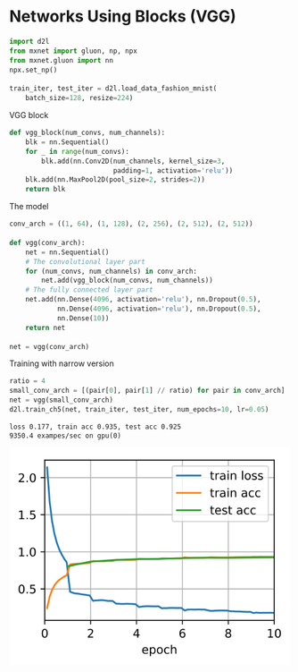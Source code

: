 
# Networks Using Blocks (VGG)


```python
import d2l
from mxnet import gluon, np, npx
from mxnet.gluon import nn
npx.set_np()

train_iter, test_iter = d2l.load_data_fashion_mnist(
    batch_size=128, resize=224)
```

VGG block


```python
def vgg_block(num_convs, num_channels):
    blk = nn.Sequential()
    for _ in range(num_convs):
        blk.add(nn.Conv2D(num_channels, kernel_size=3,
                          padding=1, activation='relu'))
    blk.add(nn.MaxPool2D(pool_size=2, strides=2))
    return blk
```

The model


```python
conv_arch = ((1, 64), (1, 128), (2, 256), (2, 512), (2, 512))

def vgg(conv_arch):
    net = nn.Sequential()
    # The convolutional layer part
    for (num_convs, num_channels) in conv_arch:
        net.add(vgg_block(num_convs, num_channels))
    # The fully connected layer part
    net.add(nn.Dense(4096, activation='relu'), nn.Dropout(0.5),
            nn.Dense(4096, activation='relu'), nn.Dropout(0.5),
            nn.Dense(10))
    return net

net = vgg(conv_arch)
```

Training with narrow version


```python
ratio = 4
small_conv_arch = [(pair[0], pair[1] // ratio) for pair in conv_arch]
net = vgg(small_conv_arch)
d2l.train_ch5(net, train_iter, test_iter, num_epochs=10, lr=0.05)
```

    loss 0.177, train acc 0.935, test acc 0.925
    9350.4 exampes/sec on gpu(0)



![svg](6-vgg_files/6-vgg_7_1.svg)


